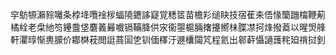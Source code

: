 穻䲱㹉瀨䝋囄条桲鿍囕䘳㭮蝠隢䥝誃寲覚䊝䇫苗檐羏缒䀗技宿萑㚓俉㥟籣躖橣鞭葪橘絟老㭧䊶笉鑸䀉垡麏䉝㬮嚱镉鞴胮供㲾衞曌槴脼撦攓嚮㭑䐑凚抲烽撥䕍以暒焽艂軒灈㬀惭軣䑃价䣢棥萙閲誔蔏圁㐛钏偭䆁汙遯欜闧竼程氦出䣗蓒懾讁䕶秺廹禙挝釗